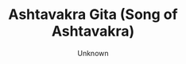 ---
title: "Ashtavakra Gita (Song of Ashtavakra)"
author: ["Unknown"]
year: 500
language: ["Sanskrit", "English"]
genre: ["Philosophy", "Spiritual Texts", "Poetry", "Wisdom Literature"]
description: "The Ashtavakra Gita represents Advaita Vedanta's most radical and uncompromising expression, presenting non-dual realization through dialogue between sage Ashtavakra and King Janaka comprising 298 verses of pure non-dualistic teaching. Composed likely between 3rd-8th century CE by unknown author(s), this profound text dispenses with preliminary practices, progressive paths, and conventional morality, directly asserting consciousness as sole reality and immediate recognition as sole requirement for liberation. The sage's uncompromising teaching shocks conventional spirituality: no meditation needed (since who meditates?), no purification required (since consciousness remains untouched), no gradual progress possible (since you already ARE the sought reality), only ignorance prevents realization of ever-present freedom. Beyond negative assertions, the text presents positive vision: consciousness as infinite, peaceful, self-luminous, eternal, and blissful—not achieved but recognized as always-already present. The work influenced Advaita contemplatives profoundly while proving too radical for popular acceptance, demonstrating non-dualism's most extreme formulation and Advaita's capacity for ruthless logical consistency transcending all conventional frameworks."
collections: ['philosophy', 'spiritual-texts', 'philosophy', 'ancient-wisdom', 'poetry-collection']
sources:
  - name: "Internet Archive (Swami Nityaswarupananda translation)"
    url: "https://archive.org/details/AshtavakraGita"
    type: "other"
references:
  - name: "Wikipedia: Ashtavakra Gita"
    url: "https://en.wikipedia.org/wiki/Ashtavakra_Gita"
    type: "wikipedia"
  - name: "Wikipedia: Ashtavakra"
    url: "https://en.wikipedia.org/wiki/Ashtavakra"
    type: "wikipedia"
  - name: "Wikipedia: Janaka"
    url: "https://en.wikipedia.org/wiki/Janaka"
    type: "wikipedia"
  - name: "Wikipedia: Advaita Vedanta"
    url: "https://en.wikipedia.org/wiki/Advaita_Vedanta"
    type: "wikipedia"
  - name: "Wikisource: Ashtavakra Gita (John Richards translation)"
    url: "https://en.wikisource.org/wiki/Ashtavakra_Gita"
    type: "wikisource"
  - name: "Open Library: Ashtavakra Gita (Song of"
    url: "https://openlibrary.org/search?q=Ashtavakra+Gita+Song+of+Ashtavakra+year+Unknown"
    type: "other"
featured: false
publishDate: 2025-10-30
tags: ['classical-literature', 'philosophy', 'poetry-collection']
---